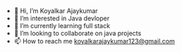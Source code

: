 - 👋 Hi, I’m Koyalkar Ajaykumar
- 👀 I’m interested in Java devloper
- 🌱 I’m currently learning full stack
- 💞️ I’m looking to collaborate on java projects
- 📫 How to reach me koyalkarajaykumar123@gmail.com
